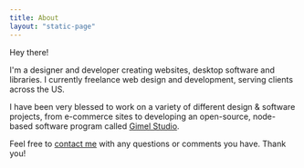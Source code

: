 ```yaml
---
title: About
layout: "static-page"
---
```


Hey there! 

I'm a designer and developer creating websites, desktop software and libraries. I currently freelance web design and development, serving clients across the US.

I have been very blessed to work on a variety of different design & software projects, from e-commerce sites to developing an open-source, node-based software program called [Gimel Studio](https://gimelstudio.github.io).

Feel free to [contact me](mailto:hi@noahrahm.com) with any questions or comments you have. Thank you!

